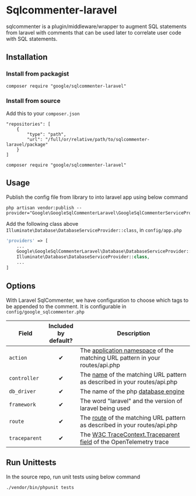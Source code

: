 # Sqlcommenter-laravel

sqlcommenter is a plugin/middleware/wrapper to augment SQL statements from laravel
with comments that can be used later to correlate user code with SQL statements.

## Installation

### Install from packagist

```shell
composer require "google/sqlcommenter-laravel"
```
### Install from source

Add this to your `composer.json`
```shell
"repositories": [
    {
        "type": "path",
        "url": "/full/or/relative/path/to/sqlcommenter-laravel/package"
    }
]
```

```shell
composer require "google/sqlcommenter-laravel"
```
## Usage

Publish the config file from library to into laravel app using below command

```shell
php artisan vendor:publish --provider="Google\GoogleSqlCommenterLaravel\GoogleSqlCommenterServiceProvider"
```

Add the following class above `Illuminate\Database\DatabaseServiceProvider::class`,
 in `config/app.php`
```php
'providers' => [
    ...
    Google\GoogleSqlCommenterLaravel\Database\DatabaseServiceProvider::class,
    Illuminate\Database\DatabaseServiceProvider::class,
    ...
]
```

## Options

With Laravel SqlCommenter, we have configuration to choose which tags to be appended to the comment. It is configurable in `config/google_sqlcommenter.php`

| Field         | Included <br /> by default?                    | Description                                                                                                                 |
| ------------- | ---------------------------------------------- | --------------------------------------------------------------------------------------------------------------------------- |
| `action`      | <div style="text-align: center">&#10004;</div> | The [application namespace](https://laravel.com/docs/9.x/controllers) of the matching URL pattern in your routes/api.php    |
| `controller`  | <div style="text-align: center">&#10004;</div> | The [name](https://laravel.com/docs/9.x/controllers) of the matching URL pattern as described in your routes/api.php        |
| `db_driver`   | <div style="text-align: center">&#10004;</div> | The name of the php [database engine](https://laravel.com/docs/9.x/database)                                                |
| `framework`   | <div style="text-align: center">&#10004;</div> | The word "laravel" and the version of laravel being used                                                                    |
| `route`       | <div style="text-align: center">&#10004;</div> | The [route](https://laravel.com/docs/9.x/routing) of the matching URL pattern as described in your routes/api.php           |
| `traceparent` | <div style="text-align: center">&#10004;</div> | The [W3C TraceContext.Traceparent field](https://www.w3.org/TR/trace-context/#traceparent-field) of the OpenTelemetry trace |

## Run Unittests
In the source repo,
run unit tests using below command
```shell
./vendor/bin/phpunit tests